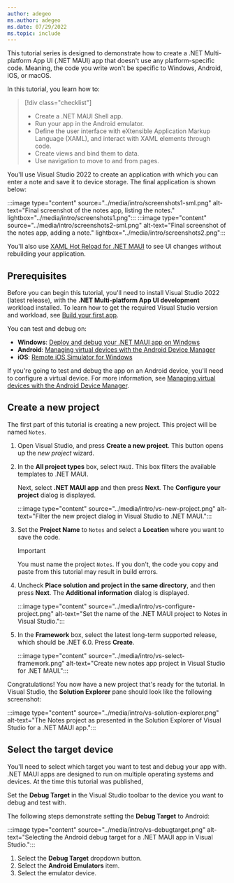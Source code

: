 ```yaml
---
author: adegeo
ms.author: adegeo
ms.date: 07/29/2022
ms.topic: include
---
```


This tutorial series is designed to demonstrate how to create a .NET Multi-platform App UI (.NET MAUI) app that doesn't use any platform-specific code. Meaning, the code you write won't be specific to Windows, Android, iOS, or macOS.

In this tutorial, you learn how to:

> [!div class="checklist"]
>
> - Create a .NET MAUI Shell app.
> - Run your app in the Android emulator.
> - Define the user interface with eXtensible Application Markup Language (XAML), and interact with XAML elements through code.
> - Create views and bind them to data.
> - Use navigation to move to and from pages.

You'll use Visual Studio 2022 to create an application with which you can enter a note and save it to device storage. The final application is shown below:

:::image type="content" source="../media/intro/screenshots1-sml.png" alt-text="Final screenshot of the notes app, listing the notes." lightbox="../media/intro/screenshots1.png"::: :::image type="content" source="../media/intro/screenshots2-sml.png" alt-text="Final screenshot of the notes app, adding a note." lightbox="../media/intro/screenshots2.png":::

You'll also use [XAML Hot Reload for .NET MAUI](../../../xaml/hot-reload.md) to see UI changes without rebuilding your application.

## Prerequisites

Before you can begin this tutorial, you'll need to install Visual Studio 2022 (latest release), with the **.NET Multi-platform App UI development** workload installed. To learn how to get the required Visual Studio version and workload, see [Build your first app](../../../get-started/first-app.md).

You can test and debug on:

- **Windows**: [Deploy and debug your .NET MAUI app on Windows](../../../windows/setup.md)
- **Android**: [Managing virtual devices with the Android Device Manager](../../../android/emulator/device-manager.md)
- **iOS**: [Remote iOS Simulator for Windows](../../../ios/remote-simulator.md)

If you're going to test and debug the app on an Android device, you'll need to configure a virtual device. For more information, see [Managing virtual devices with the Android Device Manager](../../../android/emulator/device-manager.md).

## Create a new project

The first part of this tutorial is creating a new project. This project will be named `Notes`.

01. Open Visual Studio, and press **Create a new project**. This button opens up the _new project_ wizard.

01. In the **All project types** box, select `MAUI`. This box filters the available templates to .NET MAUI.

    Next, select **.NET MAUI app** and then press **Next**. The **Configure your project** dialog is displayed.

    :::image type="content" source="../media/intro/vs-new-project.png" alt-text="Filter the new project dialog in Visual Studio to .NET MAUI.":::

01. Set the **Project Name** to `Notes` and select a **Location** where you want to save the code.

    > [!IMPORTANT]
    > You must name the project `Notes`. If you don't, the code you copy and paste from this tutorial may result in build errors.

01. Uncheck **Place solution and project in the same directory**, and then press **Next**. The **Additional information** dialog is displayed.

    :::image type="content" source="../media/intro/vs-configure-project.png" alt-text="Set the name of the .NET MAUI project to Notes in Visual Studio.":::

01. In the **Framework** box, select the latest long-term supported release, which should be .NET 6.0. Press **Create**.

    :::image type="content" source="../media/intro/vs-select-framework.png" alt-text="Create new notes app project in Visual Studio for .NET MAUI.":::

Congratulations! You now have a new project that's ready for the tutorial. In Visual Studio, the **Solution Explorer** pane should look like the following screenshot:

:::image type="content" source="../media/intro/vs-solution-explorer.png" alt-text="The Notes project as presented in the Solution Explorer of Visual Studio for a .NET MAUI app.":::

## Select the target device

You'll need to select which target you want to test and debug your app with. .NET MAUI apps are designed to run on multiple operating systems and devices. At the time this tutorial was published,

Set the **Debug Target** in the Visual Studio toolbar to the device you want to debug and test with.

The following steps demonstrate setting the **Debug Target** to Android:

:::image type="content" source="../media/intro/vs-debugtarget.png" alt-text="Selecting the Android debug target for a .NET MAUI app in Visual Studio.":::

01. Select the **Debug Target** dropdown button.
01. Select the **Android Emulators** item.
01. Select the emulator device.
